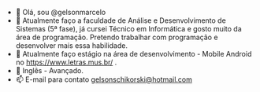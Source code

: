 - 👋 Olá, sou @gelsonmarcelo
- 👀 Atualmente faço a faculdade de Análise e Desenvolvimento de Sistemas (5ª fase), já cursei Técnico em Informática e gosto muito da área de programação. Pretendo trabalhar com programação e desenvolver mais essa habilidade.
- 💞️ Atualmente faço estágio na área de desenvolvimento - Mobile Android no https://www.letras.mus.br/ .
- 💞️ Inglês - Avançado.
- 📫 E-mail para contato gelsonschikorski@hotmail.com
